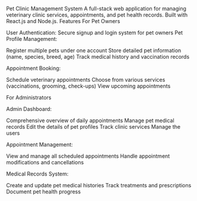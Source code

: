 Pet Clinic Management System
A full-stack web application for managing veterinary clinic services, appointments, and pet health records. Built with React.js and Node.js.
Features
For Pet Owners

User Authentication: Secure signup and login system for pet owners
Pet Profile Management:

Register multiple pets under one account
Store detailed pet information (name, species, breed, age)
Track medical history and vaccination records


Appointment Booking:

Schedule veterinary appointments
Choose from various services (vaccinations, grooming, check-ups)
View upcoming appointments


For Administrators

Admin Dashboard:

Comprehensive overview of daily appointments
Manage pet medical records
Edit the details of pet profiles
Track clinic services
Manage the users


Appointment Management:

View and manage all scheduled appointments
Handle appointment modifications and cancellations


Medical Records System:

Create and update pet medical histories
Track treatments and prescriptions
Document pet health progress